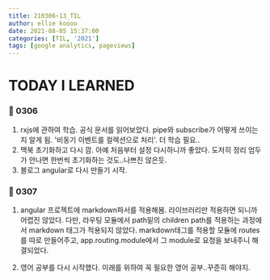 ```yaml
---
title: 210306~13_TIL
author: ellie koooo
date: 2021-08-05 15:37:00 
categories: [TIL, '2021']
tags: [google analytics, pageviews]
---
```


# TODAY I LEARNED

### 🍒 0306

1. rxjs에 관하여 학습. 공식 문서를 읽어보았다. pipe와 subscribe가 어떻게 쓰이는지 알게 됨. '비동기 이벤트를 컬렉션으로 처리'. 더 학습 필요..
2. 맥북 초기화하고 다시 깜. 아예 처음부터 설정 다시하니까 좋았다. 도저히 정리 엄두가 안나면 한번씩 초기화하는 것도..나쁘진 않은듯.
3. 블로그 angular로 다시 만들기 시작.


### 🍒 0307

1. angular 프로젝트에 markdown파서를 적용해봄. 라이브러리만 적용하면 되니까 어렵진 않았다.
다만, 라우팅 모듈에서 path밑의 children path를 적용하는 과정에서 markdown 태그가 적용되지 않았다. markdown태그를 적용할 모듈에 routes를 따로 만들어주고, app.routing.module에서
그 module로 요청을 보내주니 해결되었다.

2. 영어 공부를 다시 시작했다. 미래를 위하여 꼭 필요한 영어 공부..꾸준히 해야지.


